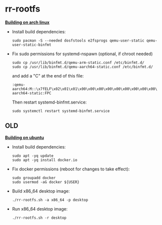 # rr-rootfs

**<ins>Building on arch linux</ins>**

- Install build dependencies:
  ```
  sudo pacman -S --needed dosfstools e2fsprogs qemu-user-static qemu-user-static-binfmt
  ```

- Fix sudo permissions for systemd-nspawn (optional, if chroot needed)
  ```
  sudo cp /usr/lib/binfmt.d/qemu-arm-static.conf /etc/binfmt.d/
  sudo cp /usr/lib/binfmt.d/qemu-aarch64-static.conf /etc/binfmt.d/
  ```
  and add a "C" at the end of this file:
  ```
  :qemu-aarch64:M::\x7fELF\x02\x01\x01\x00\x00\x00\x00\x00\x00\x00\x00\x00\x02\x00\xb7\x00:\xff\xff\xff\xff\xff\xff\xff\x00\xff\xff\xff\xff\xff\xff\xff\xff\xfe\xff\xff\xff:/usr/bin/qemu-aarch64-static:FPC
  ```
  Then restart systemd-binfmt.service:
  ```
  sudo systemctl restart systemd-binfmt.service
  ```

## OLD

**<ins>Building on ubuntu</ins>**

- Install build dependencies:
    ```
    sudo apt -yq update
    sudo apt -yq install docker.io
    ```
- Fix docker permissions (reboot for changes to take effect):
    ```
    sudo groupadd docker
    sudo usermod -aG docker ${USER}
    ```
- Build x86_64 desktop image:
    ```
    ./rr-rootfs.sh -a x86_64 -p desktop
    ```
- Run x86_64 desktop image:
    ```
    ./rr-rootfs.sh -r desktop
    ```
